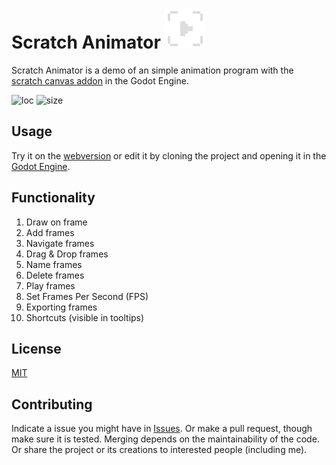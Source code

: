 # Scratch Animator ![icon](icon.png) 
Scratch Animator is a demo of an simple animation program with the [scratch canvas addon](https://github.com/boukew99/scratch_canvas) in the Godot Engine.

![loc](https://img.shields.io/tokei/lines/github/boukew99/scratch_animator) ![size](https://img.shields.io/github/repo-size/boukew99/scratch_animator) 


## Usage
Try it on the [webversion](https://howyoudoing.itch.io/scratch-animator) or edit it by cloning the project and opening it in the [Godot Engine](https://godotengine.org/).

## Functionality
1. Draw on frame
2. Add frames
3. Navigate frames
4. Drag & Drop frames
5. Name frames
6. Delete frames
7. Play frames
8. Set Frames Per Second (FPS)
9. Exporting frames
10. Shortcuts (visible in tooltips)

## License
[MIT](LICENSE)


## Contributing
Indicate a issue you might have in [Issues](https://github.com/boukew99/scratch_animator/issues/new). Or make a pull request, though make sure it is tested. Merging depends on the maintainability of the code. Or share the project or its creations to interested people (including me).

